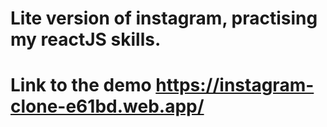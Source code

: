 # Lite version of instagram, practising my reactJS skills.
 
# Link to the demo https://instagram-clone-e61bd.web.app/
